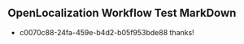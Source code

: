 ## OpenLocalization Workflow Test MarkDown
* c0070c88-24fa-459e-b4d2-b05f953bde88 
thanks!<!--HONumber=Mar16_HO3-->
